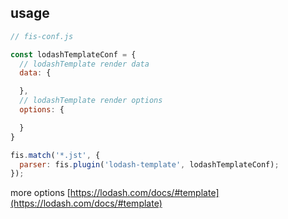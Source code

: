 <!-- markdownlint-disable MD002 MD041 -->

## usage

```js
// fis-conf.js

const lodashTemplateConf = {
  // lodashTemplate render data
  data: {

  },
  // lodashTemplate render options
  options: {

  }
}

fis.match('*.jst', {
  parser: fis.plugin('lodash-template', lodashTemplateConf);
});
```

more options [https://lodash.com/docs/#template](https://lodash.com/docs/#template)
